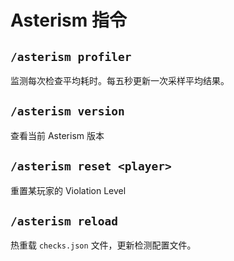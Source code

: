 # Asterism 指令

## `/asterism profiler`
监测每次检查平均耗时。每五秒更新一次采样平均结果。

## `/asterism version`
查看当前 Asterism 版本

## `/asterism reset <player>`
重置某玩家的 Violation Level

## `/asterism reload`
热重载 `checks.json` 文件，更新检测配置文件。
